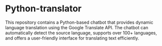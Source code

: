 # Python-translator
This repository contains a Python-based chatbot that provides dynamic language translation using the Google Translate API. The chatbot can automatically detect the source language, supports over 100+ languages, and offers a user-friendly interface for translating text efficiently.
